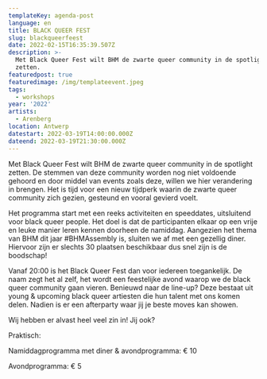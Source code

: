 ```yaml
---
templateKey: agenda-post
language: en
title: BLACK QUEER FEST
slug: blackqueerfeest
date: 2022-02-15T16:35:39.507Z
description: >-
  Met Black Queer Fest wilt BHM de zwarte queer community in de spotlight
  zetten.
featuredpost: true
featuredimage: /img/templateevent.jpeg
tags:
  - workshops
year: '2022'
artists:
  - Arenberg
location: Antwerp
datestart: 2022-03-19T14:00:00.000Z
dateend: 2022-03-19T21:30:00.000Z
---
```

Met Black Queer Fest wilt BHM de zwarte queer community in de spotlight zetten. De stemmen van deze community worden nog niet voldoende gehoord en door middel van events zoals deze, willen we hier verandering in brengen. Het is tijd voor een nieuw tijdperk waarin de zwarte queer community zich gezien, gesteund en vooral gevierd voelt. 

Het programma start met een reeks activiteiten en speeddates, uitsluitend voor black queer people. Het doel is dat de participanten elkaar op een vrije en leuke manier leren kennen doorheen de namiddag. Aangezien het thema van BHM dit jaar #BHMAssembly is, sluiten we af met een gezellig diner. Hiervoor zijn er slechts 30 plaatsen beschikbaar dus snel zijn is de boodschap!

Vanaf 20:00 is het Black Queer Fest dan voor iedereen toegankelijk.  De naam zegt het al zelf, het wordt een feestelijke avond waarop we de black queer community gaan vieren. Benieuwd naar de line-up? Deze bestaat uit young & upcoming black queer artiesten die hun talent met ons komen delen. Nadien is er een afterparty waar jij je beste moves kan showen. 

Wij hebben er alvast heel veel zin in! Jij ook?

Praktisch:

Namiddagprogramma met diner & avondprogramma: € 10

Avondprogramma: € 5
